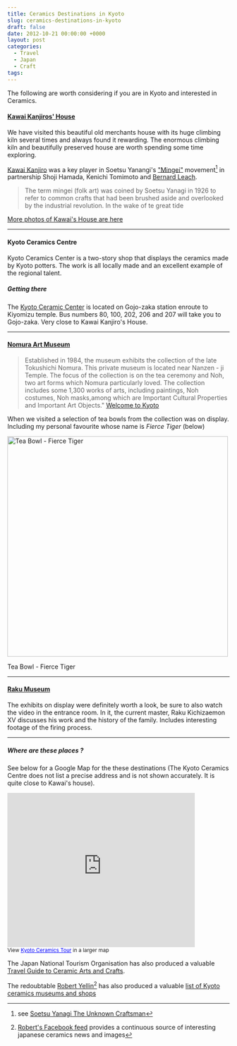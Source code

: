 ```yaml
---
title: Ceramics Destinations in Kyoto
slug: ceramics-destinations-in-kyoto
draft: false
date: 2012-10-21 00:00:00 +0000
layout: post
categories: 
  - Travel
  - Japan
  - Craft
tags:
---
```

The following are worth considering if you are in Kyoto and interested in Ceramics.

#### [Kawai Kanjiros' House][kanjiro]

We have visited this beautiful old merchants house with its huge climbing kiln several times and always found it rewarding. The enormous climbing kiln and beautifully preserved house are worth spending some time exploring.

[Kawai Kanjiro][wikipedia] was a key player in Soetsu Yanangi's ["Mingei"][wikipedia 2] movement[^1] in partnership Shoji Hamada, Kenichi Tomimoto and [Bernard Leach][wikiclay].

> The term mingei (folk art) was coined by Soetsu Yanagi in 1926 to refer to common crafts that had been brushed aside and overlooked by the industrial revolution. In the wake of te great tide 

[More photos of Kawai's House are here][flickr 2]    
<!--read_more-->
***

#### Kyoto Ceramics Centre

Kyoto Ceramics Center is a two-story shop that displays the ceramics made by Kyoto potters. The work is all locally made and an excellent example of the regional talent.

##### Getting there

The [Kyoto Ceramic Center][frommers] is located on Gojo-zaka station enroute to Kiyomizu temple. Bus numbers 80, 100, 202, 206 and 207 will take you to Gojo-zaka. Very close to Kawai Kanjiro's House.   

***

#### [Nomura Art Museum][nomura-museum]  

> Established in 1984, the museum exhibits the collection of the late Tokushichi Nomura. This private museum is located near Nanzen - ji Temple. The focus of the collection is on the tea ceremony and Noh, two art forms which Nomura particularly loved. The collection includes some 1,300 works of arts, including paintings, Noh costumes, Noh masks,among which are Important Cultural Properties and Important Art Objects."
[Welcome to Kyoto](http://www.pref.kyoto.jp/visitkyoto/en/theme/sites/museums/nomura/)

When we visited a selection of tea bowls from the collection was on display. Including my personal favourite whose name is _Fierce Tiger_ (below)

<img src="/posts/Ceramics-Destinations-in Kyoto/_bowl-fierce-tiger.jpg" alt="Tea Bowl - Fierce Tiger" width="500" height="" border="" />

Tea Bowl - Fierce Tiger

***

#### [Raku Museum][raku-yaki]   

The exhibits on display were definitely worth a look, be sure to also watch the video in the entrance room. In it, the current master, Raku Kichizaemon XV discusses his work and the history of the family. Includes interesting footage of the firing process.

***

##### Where are these places ?

See below for a Google Map for the these destinations (The Kyoto Ceramics Centre does not list a precise address and is not shown accurately. It is quite close to Kawai's house).

<iframe width="425" height="350" frameborder="0" scrolling="no" marginheight="0" marginwidth="0" src="https://maps.google.com/maps/ms?msa=0&amp;msid=218335772098667118506.0004cc8d6275b07c8c707&amp;ie=UTF8&amp;t=m&amp;source=embed&amp;ll=35.009566,135.773302&amp;spn=0.032011,0.040099&amp;output=embed"></iframe><br /><small>View <a href="https://maps.google.com/maps/ms?msa=0&amp;msid=218335772098667118506.0004cc8d6275b07c8c707&amp;ie=UTF8&amp;t=m&amp;source=embed&amp;ll=35.009566,135.773302&amp;spn=0.032011,0.040099" style="color:#0000FF;text-align:left">Kyoto Ceramics Tour</a> in a larger map</small>

The Japan National Tourism Organisation has also produced a valuable [Travel Guide to Ceramic Arts and Crafts][jnto].

The redoubtable [Robert Yellin][robertyellin][^2] has also produced a valuable [list of Kyoto ceramics museums and shops][yellinlist]

[yellinfacebook]: https://www.facebook.com/pages/Robert-Yellin-Yakimono-Gallery/268534563178741

[robertyellin]: http://www.japanesepottery.com

[yellinlist]: http://www.e-yakimono.net/html/kyoto-museums.html

[e-yakimono]: http://www.e-yakimono.net/html/kawaikanjiro.html

[flickr]: http://www.flickr.com/photos/williampickup/sets/72157633961704473/ "Flickr gallery of Kawai Kanjiro's House"

[flickr 2]: http://www.flickr.com/photos/williampickup/sets/72157633961704473/

[frommers]: http://www.frommers.com/destinations/destinationmap.cfm?destid=80&amp;s_id=27484

[jnto]: http://www.jnto.go.jp/eng/location/rtg/pdf/pg-806.pdf

[kanjiro]: http://www.kanjiro.jp

[nomura-museum]: http://www.nomura-museum.or.jp/publics/index/20/&amp;anchor_link=page20

[raku-yaki]: http://www.raku-yaki.or.jp/e/museum/index.html

[wikipedia]: http://en.wikipedia.org/wiki/Kawai_Kanjiro

[wikipedia 2]: http://en.wikipedia.org/wiki/Yanagi_S%C5%8Detsu#The_mingei_theory

[wikiclay]: http://wikiclay.com/wiki/bernard-leach

[^1]:  see [Soetsu Yanagi The Unknown Craftsman](http://www.amazon.com/gp/product/0870119486/ref=as_li_ss_tl?ie=UTF8&amp;camp=1789&amp;creative=9325&amp;creativeASIN=0870119486&amp;linkCode=as2&amp;tag=slowlane-20)

[^2]:  [Robert's Facebook feed][yellinfacebook] provides a continuous source of interesting japanese ceramics news and images 
